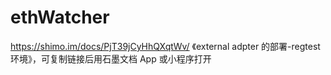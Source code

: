 # ethWatcher
https://shimo.im/docs/PjT39jCyHhQXqtWv/ 
《external adpter 的部署-regtest 环境》，可复制链接后用石墨文档 App 或小程序打开